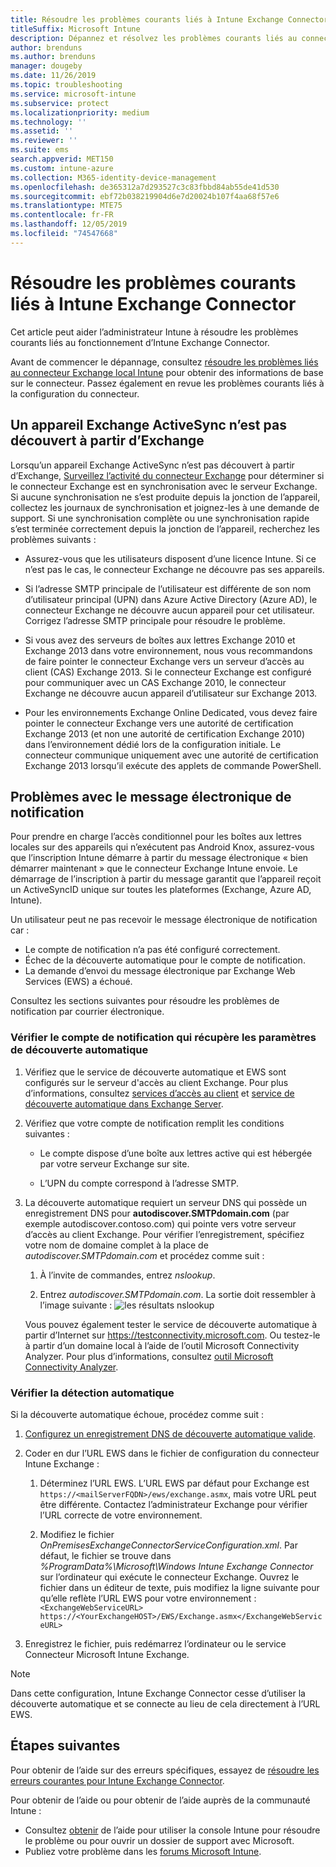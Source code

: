 ```yaml
---
title: Résoudre les problèmes courants liés à Intune Exchange Connector
titleSuffix: Microsoft Intune
description: Dépannez et résolvez les problèmes courants liés au connecteur Microsoft Intune Exchange local.
author: brenduns
ms.author: brenduns
manager: dougeby
ms.date: 11/26/2019
ms.topic: troubleshooting
ms.service: microsoft-intune
ms.subservice: protect
ms.localizationpriority: medium
ms.technology: ''
ms.assetid: ''
ms.reviewer: ''
ms.suite: ems
search.appverid: MET150
ms.custom: intune-azure
ms.collection: M365-identity-device-management
ms.openlocfilehash: de365312a7d293527c3c83fbbd84ab55de41d530
ms.sourcegitcommit: ebf72b038219904d6e7d20024b107f4aa68f57e6
ms.translationtype: MTE75
ms.contentlocale: fr-FR
ms.lasthandoff: 12/05/2019
ms.locfileid: "74547668"
---
```

# <a name="resolve-common-problems-with-the-intune-exchange-connector"></a>Résoudre les problèmes courants liés à Intune Exchange Connector
 
Cet article peut aider l’administrateur Intune à résoudre les problèmes courants liés au fonctionnement d’Intune Exchange Connector.

Avant de commencer le dépannage, consultez [résoudre les problèmes liés au connecteur Exchange local Intune](troubleshoot-exchange-connector.md) pour obtenir des informations de base sur le connecteur. Passez également en revue les problèmes courants liés à la configuration du connecteur.

## <a name="an-exchange-activesync-device-isnt-discovered-from-exchange"></a>Un appareil Exchange ActiveSync n’est pas découvert à partir d’Exchange

Lorsqu’un appareil Exchange ActiveSync n’est pas découvert à partir d’Exchange, [Surveillez l’activité du connecteur Exchange](exchange-connector-install.md#on-premises-intune-exchange-connector-high-availability-support) pour déterminer si le connecteur Exchange est en synchronisation avec le serveur Exchange. Si aucune synchronisation ne s’est produite depuis la jonction de l’appareil, collectez les journaux de synchronisation et joignez-les à une demande de support. Si une synchronisation complète ou une synchronisation rapide s’est terminée correctement depuis la jonction de l’appareil, recherchez les problèmes suivants :

- Assurez-vous que les utilisateurs disposent d’une licence Intune. Si ce n’est pas le cas, le connecteur Exchange ne découvre pas ses appareils.

- Si l’adresse SMTP principale de l’utilisateur est différente de son nom d’utilisateur principal (UPN) dans Azure Active Directory (Azure AD), le connecteur Exchange ne découvre aucun appareil pour cet utilisateur. Corrigez l’adresse SMTP principale pour résoudre le problème.

- Si vous avez des serveurs de boîtes aux lettres Exchange 2010 et Exchange 2013 dans votre environnement, nous vous recommandons de faire pointer le connecteur Exchange vers un serveur d’accès au client (CAS) Exchange 2013. Si le connecteur Exchange est configuré pour communiquer avec un CAS Exchange 2010, le connecteur Exchange ne découvre aucun appareil d’utilisateur sur Exchange 2013.

- Pour les environnements Exchange Online Dedicated, vous devez faire pointer le connecteur Exchange vers une autorité de certification Exchange 2013 (et non une autorité de certification Exchange 2010) dans l’environnement dédié lors de la configuration initiale. Le connecteur communique uniquement avec une autorité de certification Exchange 2013 lorsqu’il exécute des applets de commande PowerShell.

## <a name="problems-with-the-notification-email-message"></a>Problèmes avec le message électronique de notification

Pour prendre en charge l’accès conditionnel pour les boîtes aux lettres locales sur des appareils qui n’exécutent pas Android Knox, assurez-vous que l’inscription Intune démarre à partir du message électronique « bien démarrer maintenant » que le connecteur Exchange Intune envoie. Le démarrage de l’inscription à partir du message garantit que l’appareil reçoit un ActiveSyncID unique sur toutes les plateformes (Exchange, Azure AD, Intune).

Un utilisateur peut ne pas recevoir le message électronique de notification car :

- Le compte de notification n’a pas été configuré correctement.
- Échec de la découverte automatique pour le compte de notification.
- La demande d’envoi du message électronique par Exchange Web Services (EWS) a échoué.

Consultez les sections suivantes pour résoudre les problèmes de notification par courrier électronique.

### <a name="check-the-notification-account-that-retrieves-autodiscover-settings"></a>Vérifier le compte de notification qui récupère les paramètres de découverte automatique

1. Vérifiez que le service de découverte automatique et EWS sont configurés sur le serveur d'accès au client Exchange. Pour plus d’informations, consultez [services d’accès au client](https://docs.microsoft.com/Exchange/architecture/client-access/client-access) et [service de découverte automatique dans Exchange Server](https://docs.microsoft.com/Exchange/architecture/client-access/autodiscover?view=exchserver-2019).

2. Vérifiez que votre compte de notification remplit les conditions suivantes :

   - Le compte dispose d’une boîte aux lettres active qui est hébergée par votre serveur Exchange sur site.

   - L’UPN du compte correspond à l’adresse SMTP.

3. La découverte automatique requiert un serveur DNS qui possède un enregistrement DNS pour **autodiscover.SMTPdomain.com** (par exemple autodiscover.contoso.com) qui pointe vers votre serveur d’accès au client Exchange. Pour vérifier l’enregistrement, spécifiez votre nom de domaine complet à la place de *autodiscover.SMTPdomain.com* et procédez comme suit :

   1. À l’invite de commandes, entrez *nslookup*.

   2. Entrez *autodiscover.SMTPdomain.com*. La sortie doit ressembler à l’image suivante : ![les résultats nslookup](./media/troubleshoot-exchange-connector-common-problems/nslookup-results.png
      )

   Vous pouvez également tester le service de découverte automatique à partir d’Internet sur https://testconnectivity.microsoft.com. Ou testez-le à partir d’un domaine local à l’aide de l’outil Microsoft Connectivity Analyzer. Pour plus d’informations, consultez [outil Microsoft Connectivity Analyzer](https://docs.microsoft.com/previous-versions/office/exchange-remote-connectivity/jj851141(v=exchg.80)).


### <a name="check-autodiscovery"></a>Vérifier la détection automatique

Si la découverte automatique échoue, procédez comme suit :

1. [Configurez un enregistrement DNS de découverte automatique valide](https://docs.microsoft.com/previous-versions/exchange-server/exchange-150/mt473798(v=exchg.150)).

2. Coder en dur l’URL EWS dans le fichier de configuration du connecteur Intune Exchange :

   1. Déterminez l’URL EWS. L’URL EWS par défaut pour Exchange est `https://<mailServerFQDN>/ews/exchange.asmx`, mais votre URL peut être différente. Contactez l’administrateur Exchange pour vérifier l’URL correcte de votre environnement.

   2. Modifiez le fichier *OnPremisesExchangeConnectorServiceConfiguration.xml*. Par défaut, le fichier se trouve dans *%ProgramData%\Microsoft\Windows Intune Exchange Connector* sur l’ordinateur qui exécute le connecteur Exchange. Ouvrez le fichier dans un éditeur de texte, puis modifiez la ligne suivante pour qu’elle reflète l’URL EWS pour votre environnement : `<ExchangeWebServiceURL> https://<YourExchangeHOST>/EWS/Exchange.asmx</ExchangeWebServiceURL>`

3. Enregistrez le fichier, puis redémarrez l’ordinateur ou le service Connecteur Microsoft Intune Exchange.

>[!NOTE]
> Dans cette configuration, Intune Exchange Connector cesse d’utiliser la découverte automatique et se connecte au lieu de cela directement à l’URL EWS.

## <a name="next-steps"></a>Étapes suivantes

Pour obtenir de l’aide sur des erreurs spécifiques, essayez de [résoudre les erreurs courantes pour Intune Exchange Connector](troubleshoot-exchange-connector-common-errors.md).

Pour obtenir de l’aide ou pour obtenir de l’aide auprès de la communauté Intune :

- Consultez [obtenir](../fundamentals/get-support.md) de l’aide pour utiliser la console Intune pour résoudre le problème ou pour ouvrir un dossier de support avec Microsoft.
- Publiez votre problème dans les [forums Microsoft Intune](https://social.technet.microsoft.com/Forums/home?forum=microsoftintuneprod).